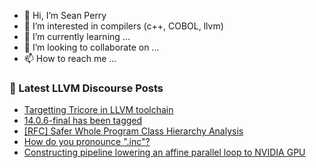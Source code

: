 - 👋 Hi, I’m Sean Perry
- 👀 I’m interested in compilers (c++, COBOL, llvm)
- 🌱 I’m currently learning ...
- 💞️ I’m looking to collaborate on ...
- 📫 How to reach me ...

<!---
s66perry/s66perry is a ✨ special ✨ repository because its `README.md` (this file) appears on your GitHub profile.
You can click the Preview link to take a look at your changes.
--->
### 📕 Latest LLVM Discourse Posts

<!-- DISCOURSE-LLVM:START -->
- [Targetting Tricore in LLVM toolchain](https://discourse.llvm.org/t/targetting-tricore-in-llvm-toolchain/56885#post_4)
- [14.0.6-final has been tagged](https://discourse.llvm.org/t/14-0-6-final-has-been-tagged/63432?page=2#post_22)
- [[RFC] Safer Whole Program Class Hierarchy Analysis](https://discourse.llvm.org/t/rfc-safer-whole-program-class-hierarchy-analysis/65144#post_13)
- [How do you pronounce &quot;.inc&quot;?](https://discourse.llvm.org/t/how-do-you-pronounce-inc/71136#post_1)
- [Constructing pipeline lowering an affine parallel loop to NVIDIA GPU](https://discourse.llvm.org/t/constructing-pipeline-lowering-an-affine-parallel-loop-to-nvidia-gpu/70921#post_4)
<!-- DISCOURSE-LLVM:END -->
